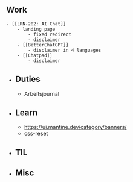 ## Work
	- [[LRN-202: AI Chat]]
		- landing page
			- fixed redirect
			- disclaimer
		- [[BetterChatGPT]]
			- disclaimer in 4 languages
		- [[Chatpad]]
			- disclaimer
- ## Duties
	- Arbeitsjournal
- ## Learn
	- https://ui.mantine.dev/category/banners/
	- css-reset
- ## TIL
- ## Misc